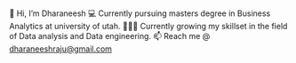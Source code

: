 👋 Hi, I’m Dharaneesh
💻 Currently pursuing masters degree in Business Analytics at university of utah.
👨🏽‍💻 Currently growing my skillset in the field of Data analysis and Data engineering.
📫 Reach me @ dharaneeshraju@gmail.com

<!---
dharaneesh-s/dharaneesh-s is a ✨ special ✨ repository because its `README.md` (this file) appears on your GitHub profile.
You can click the Preview link to take a look at your changes.
--->
